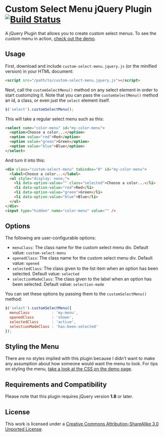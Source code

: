 # Custom Select Menu jQuery Plugin [![Build Status](https://travis-ci.org/derekpcollins/jquery-custom-select-menu.png?branch=master)](https://travis-ci.org/derekpcollins/jquery-custom-select-menu)

A jQuery Plugin that allows you to create custom select menus. To see the custom menu in action, [check out the demo](http://derekpcollins.com/jquery-custom-select-menu/).

## Usage

First, download and include `custom-select-menu.jquery.js` (or the minified version) in your HTML document:

```html
<script src="/path/to/custom-select-menu.jquery.js"></script>
```

Next, call the `customSelectMenu()` method on any select element in order to start customzing it. Note that you can pass the `customSelectMenu()` method an id, a class, or even just the `select` element itself.

```javascript
$('select').customSelectMenu();
```

This will take a regular select menu such as this:

```html
<select name="color-menu" id="my-color-menu">
  <option>Choose a color...</option>
  <option value="red">Red</option>
  <option value="green">Green</option>
  <option value="blue">Blue</option>
</select>
```

And turn it into this:

```html
<div class="custom-select-menu" tabindex="0" id="my-color-menu">
  <label>Choose a color...</label>
  <ul style="display: none;">
    <li data-option-value="" class="selected">Choose a color...</li>
    <li data-option-value="red">Red</li>
    <li data-option-value="green">Green</li>
    <li data-option-value="blue">Blue</li>
  </ul>
</div>
<input type="hidden" name="color-menu" value="" />
```

## Options

The following are user-configurable options:

- `menuClass`: The class name for the custom select menu div. Default value: `custom-select-menu`
- `openedClass`: The class name for the custom select menu div. Default value: `opened`
- `selectedClass`: The class given to the list item when an option has been selected. Default value: `selected`
- `selectionMadeClass`: The class given to the label when an option has been selected. Default value: `selection-made`

You can set these options by passing them to the `customSelectMenu()` method:

```javascript
$('select').customSelectMenu({
  menuClass          : 'my-menu',
  openedClass        : 'shown',
  selectedClass      : 'active',
  selectionMadeClass : 'has-been-selected'
});
```

## Styling the Menu

There are no styles implied with this plugin because I didn't want to make any assumption about how someone would want the menu to look. For tips on styling the menu, [take a look at the CSS on the demo page](http://derekpcollins.com/jquery-custom-select-menu/public/stylesheets/demo.css).

## Requirements and Compatibility

Please note that this plugin requires jQuery version **1.8** or later.


## License

This work is licensed under a [Creative Commons Attribution-ShareAlike 3.0 Unported License](http://creativecommons.org/licenses/by-sa/3.0/).
